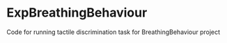 # ExpBreathingBehaviour
Code for running tactile discrimination task for BreathingBehaviour project
